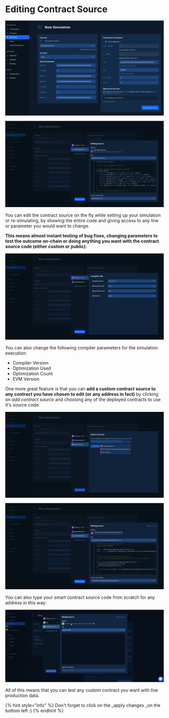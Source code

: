 # Editing Contract Source

![](<../../.gitbook/assets/Screenshot 2021-10-15 at 09.11.12.png>)

![](<../../.gitbook/assets/Screenshot 2021-10-15 at 09.11.40.png>)

You can edit the contract source on the fly while setting up your simulation or re-simulating, by showing the entire code and giving access to any line or parameter you would want to change.

**This means almost instant testing of bug fixes, changing parameters to test the outcome on-chain or doing anything you want with the contract source code (either custom or public).**

![](<../../.gitbook/assets/Screenshot 2021-10-15 at 09.12.24.png>)

You can also change the following compiler parameters for the simulation execution:

* Compiler Version
* Optimization Used
* Optimization Count
* EVM Version

One more great feature is that you can **add a custom contract source to any contract you have chosen to edit (or any address in fact)** by clicking on _add contract source_ and choosing any of the deployed contracts to use it's source code:

![](<../../.gitbook/assets/Screenshot 2021-10-15 at 09.13.05.png>)

![](<../../.gitbook/assets/Screenshot 2021-10-15 at 09.14.00.png>)

You can also type your smart contract source code from scratch for any address in this way:

![](<../../.gitbook/assets/Screenshot 2021-10-15 at 10.05.06.png>)

All of this means that you can test any custom contract you want with live production data.

{% hint style="info" %}
Don't forget to click on the _apply changes _on the bottom left :)
{% endhint %}
